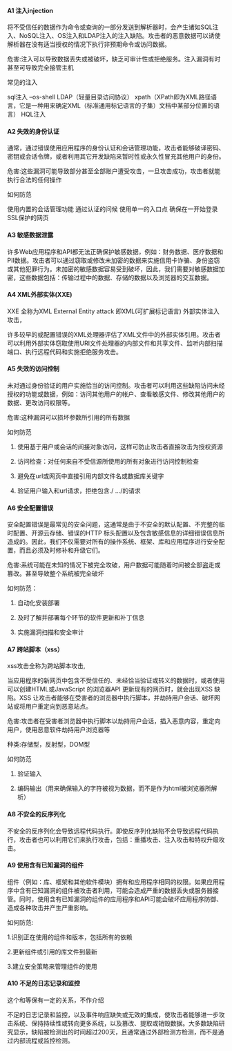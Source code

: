 
#### A1 注入injection
将不受信任的数据作为命令或查询的一部分发送到解析器时，会产生诸如SQL注入、NoSQL注入、OS注入和LDAP注入的注入缺陷。攻击者的恶意数据可以诱使解析器在没有适当授权的情况下执行非预期命令或访问数据。

危害:注入可以导致数据丢失或被破坏，缺乏可审计性或拒绝服务。注入漏洞有时甚至可导致完全接管主机

常见的注入

sql注入
–os-shell
LDAP（轻量目录访问协议）
xpath（XPath即为XML路径语言，它是一种用来确定XML（标准通用标记语言的子集）文档中某部分位置的语言）
HQL注入

#### A2 失效的身份认证

通常，通过错误使用应用程序的身份认证和会话管理功能，攻击者能够破译密码、密钥或会话令牌，或者利用其它开发缺陷来暂时性或永久性冒充其他用户的身份。

危害:这些漏洞可能导致部分甚至全部账户遭受攻击，一旦攻击成功，攻击者就能执行合法的任何操作

如何防范

使用内置的会话管理功能
通过认证的问候
使用单一的入口点
确保在一开始登录SSL保护的网页
#### A3 敏感数据泄露

许多Web应用程序和API都无法正确保护敏感数据，例如：财务数据、医疗数据和PII数据。攻击者可以通过窃取或修改未加密的数据来实施信用卡诈骗、身份盗窃或其他犯罪行为。未加密的敏感数据容易受到破坏，因此，我们需要对敏感数据加密，这些数据包括：传输过程中的数据、存储的数据以及浏览器的交互数据。

#### A4 XML外部实体(XXE)

XXE 全称为XML External Entity attack 即XML(可扩展标记语言) 外部实体注入攻击，

许多较早的或配置错误的XML处理器评估了XML文件中的外部实体引用。攻击者可以利用外部实体窃取使用URI文件处理器的内部文件和共享文件、监听内部扫描端口、执行远程代码和实施拒绝服务攻击。

#### A5 失效的访问控制
未对通过身份验证的用户实施恰当的访问控制。攻击者可以利用这些缺陷访问未经授权的功能或数据，例如：访问其他用户的帐户、查看敏感文件、修改其他用户的数据、更改访问权限等。

危害:这种漏洞可以损坏参数所引用的所有数据

如何防范

1. 使用基于用户或会话的间接对象访问，这样可防止攻击者直接攻击为授权资源

2. 访问检查：对任何来自不受信源所使用的所有对象进行访问控制检查

3. 避免在url或网页中直接引用内部文件名或数据库关键字

4. 验证用户输入和url请求，拒绝包含./ …/的请求

#### A6 安全配置错误
安全配置错误是最常见的安全问题，这通常是由于不安全的默认配置、不完整的临时配置、开源云存储、错误的HTTP 标头配置以及包含敏感信息的详细错误信息所造成的。因此，我们不仅需要对所有的操作系统、框架、库和应用程序进行安全配置，而且必须及时修补和升级它们。

危害:系统可能在未知的情况下被完全攻破，用户数据可能随着时间被全部盗走或篡改。甚至导致整个系统被完全破坏

如何防范：

1. 自动化安装部署

2. 及时了解并部署每个环节的软件更新和补丁信息

3. 实施漏洞扫描和安全审计

#### A7 跨站脚本（xss）

xss攻击全称为跨站脚本攻击,

当应用程序的新网页中包含不受信任的、未经恰当验证或转义的数据时，或者使用可以创建HTML或JavaScript 的浏览器API 更新现有的网页时，就会出现XSS 缺陷。XSS 让攻击者能够在受害者的浏览器中执行脚本，并劫持用户会话、破坏网站或将用户重定向到恶意站点。

危害:攻击者在受害者浏览器中执行脚本以劫持用户会话，插入恶意内容，重定向用户，使用恶意软件劫持用户浏览器等

种类:存储型，反射型，DOM型

如何防范

1. 验证输入

2. 编码输出（用来确保输入的字符被视为数据，而不是作为html被浏览器所解析）

#### A8 不安全的反序列化

不安全的反序列化会导致远程代码执行。即使反序列化缺陷不会导致远程代码执行，攻击者也可以利用它们来执行攻击，包括：重播攻击、注入攻击和特权升级攻击。

#### A9 使用含有已知漏洞的组件

组件（例如：库、框架和其他软件模块）拥有和应用程序相同的权限。如果应用程序中含有已知漏洞的组件被攻击者利用，可能会造成严重的数据丢失或服务器接管。同时，使用含有已知漏洞的组件的应用程序和API可能会破坏应用程序防御、造成各种攻击并产生严重影响。

如何防范:

1.识别正在使用的组件和版本，包括所有的依赖

2.更新组件或引用的库文件到最新

3.建立安全策略来管理组件的使用

#### A10 不足的日志记录和监控

这个和等保有一定的关系，不作介绍

不足的日志记录和监控，以及事件响应缺失或无效的集成，使攻击者能够进一步攻击系统、保持持续性或转向更多系统，以及篡改、提取或销毁数据。大多数缺陷研究显示，缺陷被检测出的时间超过200天，且通常通过外部检测方检测，而不是通过内部流程或监控检测。